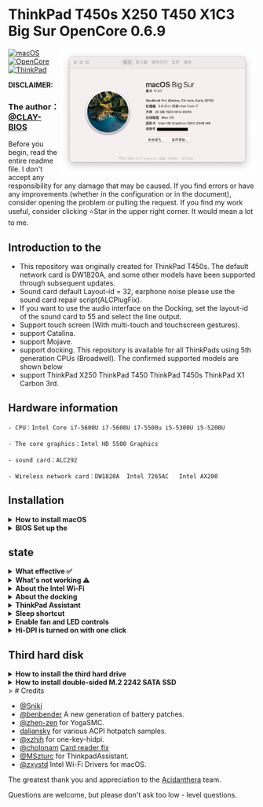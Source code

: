 # ThinkPad T450s X250 T450 X1C3 Big Sur OpenCore 0.6.9
<img align="right" src="/picture/Thismachine.png" alt="Lenovo Thinkpad T450s macOS Hackintosh OpenCore" width="400">

[![macOS](https://img.shields.io/badge/macOS-11.3.1-blue)](https://developer.apple.com/documentation/macos-release-notes)
[![OpenCore](https://img.shields.io/badge/OpenCore-0.6.9-green)](https://github.com/acidanthera/OpenCorePkg)
[![ThinkPad](https://img.shields.io/badge/ThinkPad-T450s.X250.T450.X1C3-orange)](https://think.lenovo.com.cn/index.html)

**DISCLAIMER:**

### The author：[@CLAY-BIOS](https://github.com/CLAY-BIOS)  
Before you begin, read the entire readme file.
I don't accept any responsibility for any damage that may be caused.
If you find errors or have any improvements (whether in the configuration or in the document), consider opening the problem or pulling the request.
If you find my work useful, consider clicking ⭐️Star in the upper right corner.
It would mean a lot to me.


## Introduction to the

- This repository was originally created for ThinkPad T450s. The default network card is DW1820A, and some other models have been supported through subsequent updates.
- Sound card default Layout-id = 32, earphone noise please use the sound card repair script(ALCPlugFix).
- If you want to use the audio interface on the Docking, set the layout-id of the sound card to 55 and select the line output.
- Support touch screen (With multi-touch and touchscreen gestures).
- support Catalina.
- support Mojave.
- support docking.
This repository is available for all ThinkPads using 5th generation CPUs (Broadwell). The confirmed supported models are shown below
- support ThinkPad X250 ThinkPad T450 ThinkPad T450s ThinkPad X1 Carbon 3rd.

## Hardware information
```  
- CPU：Intel Core i7-5600U i7-5600U i7-5500u i5-5300U i5-5200U

- The core graphics：Intel HD 5500 Graphics 

- sound card：ALC292

- Wireless network card：DW1820A  Intel 7265AC   Intel AX200
```
## Installation

<details>  
<summary><strong>How to install macOS</strong></summary>
</br>

1. [Create an installation media](https://dortania.github.io/OpenCore-Install-Guide/installer-guide/#making-the-installer)
1. Download the [latest EFI folder](https://github.com/CLAY-BIOS/Lenovo-ThinkPad-T450s-Hackintosh-Big-Sur-OpenCore/releases) and copy it into the ESP partiton
1. Change your BIOS settings according to the table below
1. Boot from the USB installer (press `F12` to choose boot volume) and [start the installation process](https://dortania.github.io/OpenCore-Install-Guide/installation/installation-process.html#booting-the-opencore-usb)

</details>

<details>  
<summary><strong>BIOS Set up the </strong></summary>
</br>

**BIOS (1.37):**
-  Security -> Security Chip`: **Disabled**;
-  Memory Protection -> Execution Prevention`: **Enabled**;
-  Virtualization -> Intel Virtualization Technology`: **Enabled**;
-  Internal Device Access -> Bottom Cover Tamper Detection`: must be **Disabled**;
-  Anti-Theft -> Current Setting`: **Disabled**;
-  Anti-Theft -> Computrace -> Current Setting`: **Disabled**;
-  Secure Boot -> Secure Boot`: **Disabled**;
-  UEFI/Legacy Boot`: **UEFI Only**;
-  CSM Support`: **Yes**.

</details>

## state
<details>  
<summary><strong>What effective ✅</strong></summary>
</br>
 
- [x] CPUPower management
- [x] Intel HD 5500 Graphics 
- [x] The complete USB
- [x] camera
- [x] Sleep/wake up/shut down/restart
- [x] Intel Gigabit Ethernet (you can't use the Ethernet interface on your laptop after connecting to the docking station)
- [x] Wifi, Bluetooth, Airdrop, Handoff, Continuity     (Using intel-Wi-Fi may cause no sound after waking up)
- [x] iMessage, FaceTime, App Store, iTunes Store
- [x] Speaker and headphone jack    
- [x] Battery and complete battery information
- [x] Keyboard maps and hotkeys [ThinkpadAssistant](https://github.com/MSzturc/ThinkpadAssistant) 
- [x] The trackpad, the little red dot, and the physical button 
- [x] Support touch screen      (With multi-touch and touchscreen gestures)
- [x] mini DisplayPort
- [x] SD card reader    (Fixed by modifying the source code of [Sinetek-rtsx.kext](https://github.com/cholonam/Sinetek-rtsx/pull/18), for which I studied IOKit for a while)
- [x] Docking USB
- [x] Docking Ethernet
- [x] Docking Audio     ( Set layout-id of sound card to 55. )
- [x] Docking VGA
- [x] Docking DisplayPort
- [x] Docking DVI
- [x] Docking HDMI

</details>

<details>  
<summary><strong>What's not working ⚠️</strong></summary>
</br>

- [ ] VGA
- [ ] Sidecar
- [ ] The fingerprint

</details>

<details>  
<summary><strong>About the Intel Wi-Fi</strong></summary>
</br>

### instructions：
- Use AirportItlwm.kext to drive Intel-WiFi in BigSur.
- Use AirPortOpenBSD.kext to drive Intel-WiFi in Catalina and Mojave.
- Check according to your own system version.
![Intel-WiFi](./picture/Intel-WiFi.png)
</details>

<details>  
<summary><strong>About the docking</strong></summary>
</br>

- Use of docking can cause sleep problems, the solution is to add SSDT-IGBE patch to config.plist->ACPI.
- Flap mode cannot be used with SSDT-IGBE patch.
- Up to three displays (including the built-in display) 
- The docking station is perfectly adapted, but some testing is needed. 
![Docking](./picture/Docking.png)

</details>

<details>  
<summary><strong>ThinkPad Assistant</strong></summary>
</br>

- Allows you to use all function keys on Thinkpad T450s X250 T450 laptop.
- Copy the ThinkpadAssistant into the Application folder.
- Start ThinkpadAssistant and check "Start when logged in" in the menu bar.
- F4: Mute / Unmute Microphone (with Status LED indication).
- F7: Screen mirroring / Screen extending.
- F8: Activate / Deactivate Wi-Fi.
- Left Shift+F8: Activate / Deactivate Bluetooth.
- F9: Open System Preferences.
- F12: Open Launchpad.
- FN+Space: Toggle Keyboard Backlight.
- PrtSc maps to F13: this can be set as screenshot in system preferences -> keyboard -> shortcut.

</details>

<details>  
<summary><strong>Sleep shortcut</strong></summary>
</br>

-FN + 4: Sleep shortcut key. (During sleep, press the sleep shortcut again to terminate sleep. This method is implemented by ACPI patch, and the function is the same as in Windows.)
-When using the power adapter to supply power, if you connect an external monitor. FN + 4 becomes (off/on) the built-in display.
(After pressing the sleep shortcut key, the display screen changes to the external monitor (the internal screen is turned off); press the sleep shortcut key again (the internal display turns on again).


</details>

<details>  
<summary><strong>Enable fan and LED controls</strong></summary>
</br>

1. Download and install [YogaSMC-App-Release.dmg](https://github.com/zhen-zen/YogaSMC/releases) 
1. Open the application
1. Check the "Log in and Start" option

</details>

<details>  
<summary><strong>Hi-DPI is turned on with one click</strong></summary>
</br>

1. reference:   https://github.com/xzhih/one-key-hidpi

</details>

## Third hard disk 
<details>  
<summary><strong>How to install the third hard drive  </strong></summary>
</br>

1. ThinkPad X250 ThinkPad T450 ThinkPad T450s Can expand the third hard drive.
1. Purchase the third hard drive expansion board (pictured), which only supports single-sided M.2 2242 SATA SSD. 
![SATA-1](./picture/SATA-1.png)
1. Insert M.2 2242 SATA SSD。
![SATA-2](./picture/SATA-2.png)
1. Install it under the battery. 
![SATA-3](./picture/SATA-3.png)

</details>

<details>  
<summary><strong>How to install double-sided  M.2 2242 SATA SSD </strong></summary>
</br>


1. Insert the double-sided M.2 2242 SATA SSD into the expansion board. 
![SATA-4](./picture/SATA-4.png)
1. Then gently press down on the SSD and gently lift the expansion board. (This requires a little patience) .
![SATA-5](./picture/SATA-5.png)
![SATA-6](./picture/SATA-6.png)
1. Screw on the screws. 

</details>
> # Credits

- [@Sniki](https://github.com/Sniki?tab=repositories) 
- [@benbender](https://github.com/benbender/x1c6-hackintosh/blob/experimental/EFI/OC/dsl/SSDT-BATX.dsl) A new generation of battery patches.
- [@zhen-zen](https://github.com/zhen-zen) for YogaSMC.
- [daliansky](https://github.com/daliansky/OC-little) for various ACPI hotpatch samples.  
- [@xzhih](https://github.com/xzhih) for one-key-hidpi.  
- [@cholonam](https://github.com/cholonam/Sinetek-rtsx) [Card reader fix](https://github.com/cholonam/Sinetek-rtsx/pull/18)
- [@MSzturc](https://github.com/MSzturc/ThinkpadAssistant) for ThinkpadAssistant.
- [@zxystd](https://github.com/OpenIntelWireless/itlwm) Intel Wi-Fi Drivers for macOS.

The greatest thank you and appreciation to the [Acidanthera](https://github.com/acidanthera) team.

Questions are welcome, but please don't ask too low - level questions.



